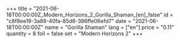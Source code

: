 +++
title = "2021-06-18T00:00:00Z_Modern_Horizons_2_Gorilla_Shaman_[en]_false"
id = "c8f8ee19-3a88-40fa-85d8-386ffe06efd7"
date = "2021-06-18T00:00:00Z"
name = "Gorilla Shaman"
lang = ["en"]
price = "0.11"
quantity = 8
foil = false
set = "Modern Horizons 2"
+++
